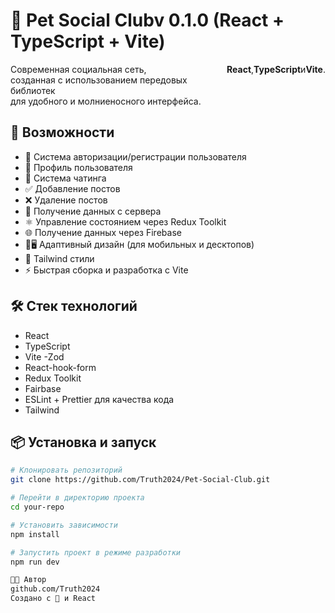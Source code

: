 # 👥 Pet Social Clubv 0.1.0 (React + TypeScript + Vite)

<div style="display: flex; justify-content: center; text-align: center flexDirection: column;  alignItems: center">
  <div style="display: flex; justify-content: center; flexDirection: column;  alignItems: center">
    Современная социальная сеть,<br>
    созданная с использованием передовых библиотек<br>
    для удобного и молниеносного интерфейса.<br>
    <strong>React</strong>, <strong>TypeScript</strong> и <strong>Vite</strong>.<br>
  </div>
</div>

## 🚀 Возможности

- 🔐 Система авторизации/регистрации пользователя
- 👤 Профиль пользователя
- 💬 Система чатинга
- ✅ Добавление постов
- ❌ Удаление постов
- 💾 Получение данных с сервера
- ⚛️ Управление состоянием через Redux Toolkit
- 🌐 Получение данных через Firebase
- 📲🖥️ Адаптивный дизайн (для мобильных и десктопов)
- 🎨 Tailwind стили
- ⚡ Быстрая сборка и разработка с Vite

## 🛠️ Стек технологий

- React
- TypeScript
- Vite
  -Zod
- React-hook-form
- Redux Toolkit
- Fairbase
- ESLint + Prettier для качества кода
- Tailwind

## 📦 Установка и запуск

```bash
# Клонировать репозиторий
git clone https://github.com/Truth2024/Pet-Social-Club.git

# Перейти в директорию проекта
cd your-repo

# Установить зависимости
npm install

# Запустить проект в режиме разработки
npm run dev

🧑‍💻 Автор
github.com/Truth2024
Создано с 💙 и React
```
